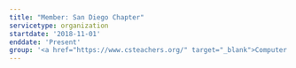 ```yaml
---
title: "Member: San Diego Chapter"
servicetype: organization
startdate: '2018-11-01'
enddate: 'Present'
group: '<a href="https://www.csteachers.org/" target="_blank">Computer Science Teachers Association</a>'
---
```

